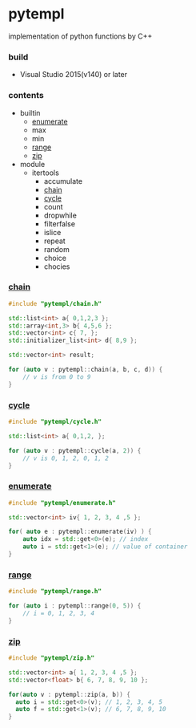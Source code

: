 # pytempl
implementation of python functions by C++

### build
* Visual Studio 2015(v140) or later

### contents
* builtin
  * [enumerate](#enumerate)
  * max
  * min
  * [range](#range)
  * [zip](#zip)
* module
  * itertools
    * accumulate
    * [chain](#chain)
	* [cycle](#cycle)
    * count
	* dropwhile
	* filterfalse
    * islice
    * repeat
    * random
    * choice
    * chocies



### [chain](https://docs.python.org/3/library/itertools.html#itertools.chain)
```cpp
#include "pytempl/chain.h"

std::list<int> a{ 0,1,2,3 };
std::array<int,3> b{ 4,5,6 };
std::vector<int> c{ 7, };
std::initializer_list<int> d{ 8,9 };

std::vector<int> result;

for (auto v : pytempl::chain(a, b, c, d)) {
    // v is from 0 to 9
}
```

### [cycle](https://docs.python.org/3/library/itertools.html#itertools.cycle)
```cpp
#include "pytempl/cycle.h"

std::list<int> a{ 0,1,2, };

for (auto v : pytempl::cycle(a, 2)) {
    // v is 0, 1, 2, 0, 1, 2
}
```

### [enumerate](https://docs.python.org/3/library/functions.html#enumerate)
```cpp
#include "pytempl/enumerate.h"

std::vector<int> iv{ 1, 2, 3, 4 ,5 };

for( auto e : pytempl::enumerate(iv) ) {
	auto idx = std::get<0>(e); // index
	auto i = std::get<1>(e); // value of container
}
```

### [range](https://docs.python.org/3/library/functions.html#func-range)
```cpp
#include "pytempl/range.h"

for (auto i : pytempl::range(0, 5)) {
    // i = 0, 1, 2, 3, 4
}
```

### [zip](https://docs.python.org/3/library/functions.html#zip)
```cpp
#include "pytempl/zip.h"

std::vector<int> a{ 1, 2, 3, 4 ,5 };
std::vector<float> b{ 6, 7, 8, 9, 10 };

for(auto v : pytempl::zip(a, b)) {
  auto i = std::get<0>(v); // 1, 2, 3, 4, 5
  auto f = std::get<1>(v); // 6, 7, 8, 9, 10
}
```

